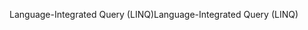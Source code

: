 <span data-ttu-id="1ea56-101">Language-Integrated Query (LINQ)</span><span class="sxs-lookup"><span data-stu-id="1ea56-101">Language-Integrated Query (LINQ)</span></span>